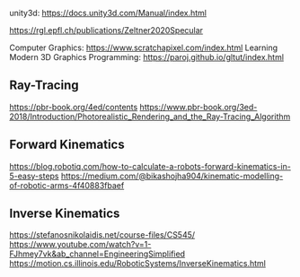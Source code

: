 unity3d: https://docs.unity3d.com/Manual/index.html

https://rgl.epfl.ch/publications/Zeltner2020Specular

Computer Graphics: https://www.scratchapixel.com/index.html
Learning Modern 3D Graphics Programming: https://paroj.github.io/gltut/index.html

## Ray-Tracing
https://pbr-book.org/4ed/contents
https://www.pbr-book.org/3ed-2018/Introduction/Photorealistic_Rendering_and_the_Ray-Tracing_Algorithm

## Forward Kinematics
https://blog.robotiq.com/how-to-calculate-a-robots-forward-kinematics-in-5-easy-steps
https://medium.com/@bikashojha904/kinematic-modelling-of-robotic-arms-4f40883fbaef

## Inverse Kinematics
https://stefanosnikolaidis.net/course-files/CS545/
https://www.youtube.com/watch?v=1-FJhmey7vk&ab_channel=EngineeringSimplified
https://motion.cs.illinois.edu/RoboticSystems/InverseKinematics.html